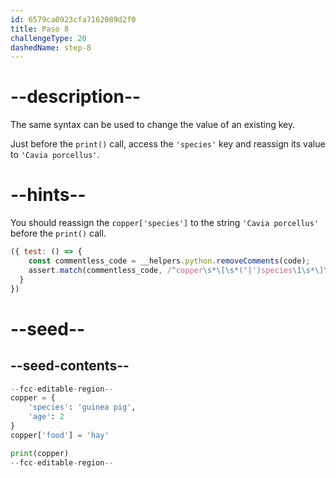```yaml
---
id: 6579ca0923cfa7162089d2f0
title: Paso 8
challengeType: 20
dashedName: step-8
---
```


# --description--

The same syntax can be used to change the value of an existing key.

Just before the `print()` call, access the `'species'` key and reassign its value to `'Cavia porcellus'`.

# --hints--

You should reassign the `copper['species']` to the string `'Cavia porcellus'` before the `print()` call.

```js
({ test: () => {
    const commentless_code = __helpers.python.removeComments(code);
    assert.match(commentless_code, /^copper\s*\[\s*("|')species\1\s*\]\s*=\s*("|')Cavia porcellus\2\s+^print\s*\(\s*copper\s*\)/m)
  }
})
```

# --seed--

## --seed-contents--

```py
--fcc-editable-region--
copper = {
    'species': 'guinea pig',
    'age': 2
}
copper['food'] = 'hay'

print(copper)
--fcc-editable-region--
```
